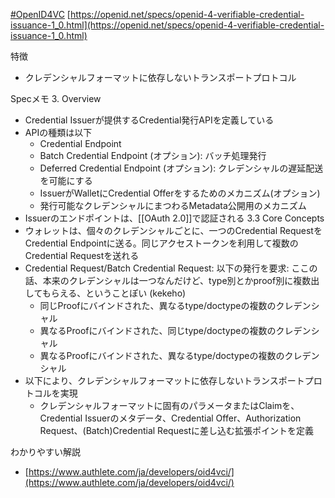 [#OpenID4VC](OpenID4VC)
[https://openid.net/specs/openid-4-verifiable-credential-issuance-1_0.html](https://openid.net/specs/openid-4-verifiable-credential-issuance-1_0.html)

特徴
- クレデンシャルフォーマットに依存しないトランスポートプロトコル

Specメモ
3. Overview
- Credential Issuerが提供するCredential発行APIを定義している
- APIの種類は以下
	- Credential Endpoint
	- Batch Credential Endpoint (オプション): バッチ処理発行
	- Deferred Credential Endpoint (オプション): クレデンシャルの遅延配送を可能にする
	- IssuerがWalletにCredential Offerをするためのメカニズム(オプション)
	- 発行可能なクレデンシャルにまつわるMetadata公開用のメカニズム
- Issuerのエンドポイントは、[[OAuth 2.0]]で認証される
3.3 Core Concepts
- ウォレットは、個々のクレデンシャルごとに、一つのCredential RequestをCredential Endpointに送る。同じアクセストークンを利用して複数のCredential Requestを送れる
- Credential Request/Batch Credential Request: 以下の発行を要求: ここの話、本来のクレデンシャルは一つなんだけど、type別とかproof別に複数出してもらえる、ということぽい (kekeho)
	- 同じProofにバインドされた、異なるtype/doctypeの複数のクレデンシャル
	- 異なるProofにバインドされた、同じtype/doctypeの複数のクレデンシャル
	- 異なるProofにバインドされた、異なるtype/doctypeの複数のクレデンシャル
- 以下により、クレデンシャルフォーマットに依存しないトランスポートプロトコルを実現
	- クレデンシャルフォーマットに固有のパラメータまたはClaimを、Credential Issuerのメタデータ、Credential Offer、Authorization Request、(Batch)Credential Requestに差し込む拡張ポイントを定義

わかりやすい解説
- [https://www.authlete.com/ja/developers/oid4vci/](https://www.authlete.com/ja/developers/oid4vci/)
